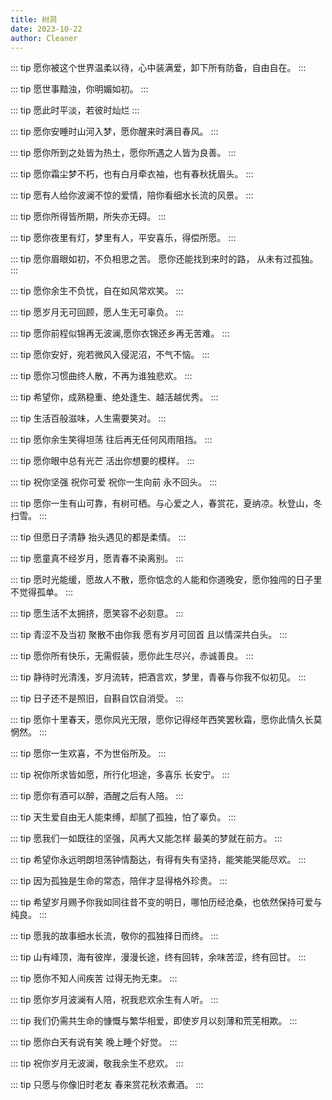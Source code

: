 ```yaml
---
title: 树洞
date: 2023-10-22
author: Cleaner
---
```


::: tip
愿你被这个世界温柔以待，心中装满爱，卸下所有防备，自由自在。
:::

::: tip
愿世事黯浊，你明媚如初。
:::

::: tip
愿此时平淡，若彼时灿烂
:::

::: tip
愿你安睡时山河入梦，愿你醒来时满目春风。
:::

::: tip
愿你所到之处皆为热土，愿你所遇之人皆为良善。
:::

::: tip
愿你霜尘梦不朽，也有白月牵衣袖，也有春秋抚眉头。
:::

::: tip
愿有人给你波澜不惊的爱情，陪你看细水长流的风景。
:::

::: tip
愿你所得皆所期，所失亦无碍。
:::

::: tip
愿你夜里有灯，梦里有人，平安喜乐，得偿所愿。
:::

::: tip
愿你眉眼如初，不负相思之苦。 愿你还能找到来时的路， 从未有过孤独。
:::

::: tip
愿你余生不负忧，自在如风常欢笑。
:::

::: tip
愿岁月无可回顾，愿人生无可辜负。
:::

::: tip
愿你前程似锦再无波澜,愿你衣锦还乡再无苦难。
:::

::: tip
愿你安好，宛若微风入侵泥沼，不气不恼。
:::

::: tip
愿你习惯曲终人散，不再为谁独悲欢。
:::

::: tip
希望你，成熟稳重、绝处逢生、越活越优秀。
:::

::: tip
生活百般滋味，人生需要笑对。
:::

::: tip
愿你余生笑得坦荡  往后再无任何风雨阻挡。
:::

::: tip
愿你眼中总有光芒 活出你想要的模样。
:::

::: tip
祝你坚强 祝你可爱 祝你一生向前 永不回头。
:::

::: tip
愿你一生有山可靠，有树可栖。与心爱之人，春赏花，夏纳凉。秋登山，冬扫雪。
:::

::: tip
但愿日子清静 抬头遇见的都是柔情。
:::

::: tip
愿童真不经岁月，愿青春不染离别。
:::

::: tip
愿时光能缓，愿故人不散，愿你惦念的人能和你道晚安，愿你独闯的日子里不觉得孤单。
:::

::: tip
愿生活不太拥挤，愿笑容不必刻意。
:::

::: tip
青涩不及当初 聚散不由你我 愿有岁月可回首 且以情深共白头。
:::

::: tip
愿你所有快乐，无需假装，愿你此生尽兴，赤诚善良。
:::

::: tip
静待时光清浅，岁月流转，把酒言欢，梦里，青春与你我不似初见。
:::

::: tip
日子还不是照旧，自斟自饮自消受。
:::

::: tip
愿你十里春天，愿你风光无限，愿你记得经年西笑罢秋霜，愿你此情久长莫惘然。
:::

::: tip
愿你一生欢喜，不为世俗所及。
:::

::: tip
祝你所求皆如愿，所行化坦途，多喜乐 长安宁。
:::

::: tip
愿你有酒可以醉，酒醒之后有人陪。
:::

::: tip
天生爱自由无人能束缚，却腻了孤独，怕了辜负。
:::

::: tip
愿我们一如既往的坚强，风再大又能怎样 最美的梦就在前方。
:::

::: tip
希望你永远明朗坦荡钟情豁达，有得有失有坚持，能笑能哭能尽欢。
:::

::: tip
因为孤独是生命的常态，陪伴才显得格外珍贵。
:::

::: tip
希望岁月赐予你我如同往昔不变的明日，哪怕历经沧桑，也依然保持可爱与纯良。
:::

::: tip
愿我的故事细水长流，敬你的孤独择日而终。
:::

::: tip
山有峰顶，海有彼岸，漫漫长途，终有回转，余味苦涩，终有回甘。
:::

::: tip
愿你不知人间疾苦 过得无拘无束。
:::

::: tip
愿你岁月波澜有人陪，祝我悲欢余生有人听。
:::

::: tip
我们仍需共生命的慷慨与繁华相爱，即使岁月以刻薄和荒芜相欺。
:::

::: tip
愿你白天有说有笑 晚上睡个好觉。
:::

::: tip
祝你岁月无波澜，敬我余生不悲欢。
:::

::: tip
只愿与你像旧时老友 春来赏花秋浓煮酒。
:::